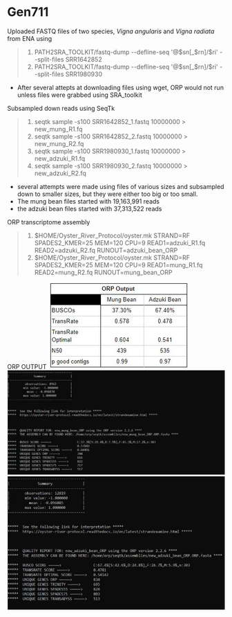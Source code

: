 # Gen711

Uploaded FASTQ files of two species, *Vigna angularis* and *Vigna radiata* from ENA using 
>1. PATH2SRA_TOOLKIT/fastq-dump --defline-seq '@$sn[_$rn]/$ri' --split-files SRR1642852
>2. PATH2SRA_TOOLKIT/fastq-dump --defline-seq '@$sn[_$rn]/$ri' --split-files SRR1980930
- After several attepts at downloading files using wget, ORP would not run unless files were grabbed using SRA_toolkit

Subsampled down reads using SeqTk
>1. seqtk sample -s100 SRR1642852_1.fastq 10000000 > new_mung_R1.fq
>2. seqtk sample -s100 SRR1642852_2.fastq 10000000 > new_mung_R2.fq
>3. seqtk sample -s100 SRR1980930_1.fastq 10000000 > new_adzuki_R1.fq
>4. seqtk sample -s100 SRR1980930_2.fastq 10000000 > new_adzuki_R2.fq
- several attempts were made using files of various sizes and subsampled down to smaller sizes, but they were either too big or too small. 
- The mung bean files started with 19,163,991 reads
- the adzuki bean files started with 37,313,522 reads 

ORP transcriptome assembly
>1. $HOME/Oyster_River_Protocol/oyster.mk STRAND=RF SPADES2_KMER=25 MEM=120 CPU=9 READ1=adzuki_R1.fq READ2=adzuki_R2.fq RUNOUT=adzuki_bean_ORP
>2. $HOME/Oyster_River_Protocol/oyster.mk STRAND=RF SPADES2_KMER=25 MEM=120 CPU=9 READ1=mung_R1.fq READ2=mung_R2.fq RUNOUT=mung_bean_ORP

ORP OUTPUT
![Summary](orp_output_graph.jpg)
![Mung Bean Summary](mungbean_summary.jpg)
![Adzuki Bean Summary](adzukibean_summary.jpg)
